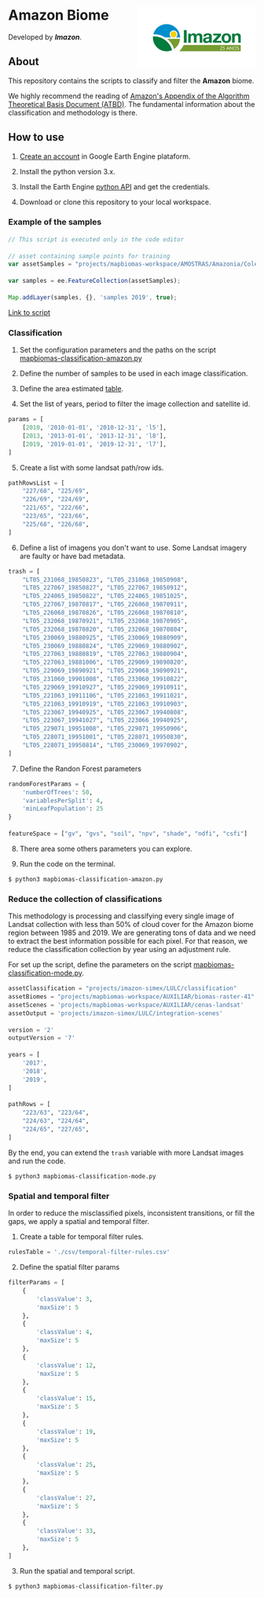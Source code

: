 <div>
    <img src='./assets/logo.jpg' height='auto' width='240' align='right'>
    <h1>Amazon Biome</h1>
</div>

Developed by ***Imazon***.

## About

This repository contains the scripts to classify and filter the **Amazon** biome. 

We highly recommend the reading of [Amazon's Appendix of the Algorithm Theoretical Basis Document (ATBD)](https://mapbiomas.org/download-dos-atbds). The fundamental information about the classification and methodology is there. 

## How to use
1. [Create an account](https://developers.google.com/earth-engine/guides/python_install) in Google Earth Engine plataform.

2. Install the python version 3.x.

3. Install the Earth Engine [python API](https://developers.google.com/earth-engine/guides/python_install) and get the credentials. 

4. Download or clone this repository to your local workspace.

### Example of the samples

```javascript
// This script is executed only in the code editor

// asset containing sample points for training
var assetSamples = "projects/mapbiomas-workspace/AMOSTRAS/Amazonia/Colecao4/samples-collection-4-2019-5";

var samples = ee.FeatureCollection(assetSamples);

Map.addLayer(samples, {}, 'samples 2019', true);
```
<a href="https://code.earthengine.google.com/05af09ff13757eb606212e7edb607b19/" target="_blank" rel="noopener">Link to script</a>

### Classification

1. Set the configuration parameters and the paths on the script [mapbiomas-classification-amazon.py](./mapbiomas-classification-amazon.py)

2. Define the number of samples to be used in each image classification.

3. Define the area estimated [table](./csv/collection-31-cover-scenes.csv).

4. Set the list of years, period to filter the image collection and satellite id.

```python
params = [
    [2010, '2010-01-01', '2010-12-31', 'l5'],
    [2013, '2013-01-01', '2013-12-31', 'l8'],
    [2019, '2019-01-01', '2019-12-31', 'l7'],
]
```

5. Create a list with some landsat path/row ids.

```python
pathRowsList = [
    "227/68", "225/69",
    "226/69", "224/69",
    "221/65", "222/66",
    "223/65", "223/66",
    "225/68", "226/68",
]
```

6. Define a list of imagens you don't want to use. Some Landsat imagery are faulty or have bad metadata.
```python
trash = [
    "LT05_231068_19850823", "LT05_231068_19850908",
    "LT05_227067_19850827", "LT05_227067_19850912", 
    "LT05_224065_19850822", "LT05_224065_19851025",
    "LT05_227067_19870817", "LT05_226068_19870911",
    "LT05_226068_19870826", "LT05_226068_19870810",
    "LT05_232068_19870921", "LT05_232068_19870905",
    "LT05_232068_19870820", "LT05_232068_19870804",
    "LT05_230069_19880925", "LT05_230069_19880909",
    "LT05_230069_19880824", "LT05_229069_19880902",
    "LT05_227063_19880819", "LT05_227063_19880904",
    "LT05_227063_19881006", "LT05_229069_19890820",
    "LT05_229069_19890921", "LT05_229068_19890921",
    "LT05_231060_19901008", "LT05_233060_19910822",
    "LT05_229069_19910927", "LT05_229069_19910911",
    "LT05_221063_19911106", "LT05_221063_19911021",
    "LT05_221063_19910919", "LT05_221063_19910903",
    "LT05_223067_19940925", "LT05_223067_19940808",
    "LT05_223067_19941027", "LT05_223066_19940925",
    "LT05_229071_19951008", "LT05_229071_19950906",
    "LT05_228071_19951001", "LT05_228071_19950830",
    "LT05_228071_19950814", "LT05_230069_19970902",
]
```

7. Define the Randon Forest parameters

```python
randomForestParams = {
    'numberOfTrees': 50,
    'variablesPerSplit': 4,
    'minLeafPopulation': 25
}

featureSpace = ["gv", "gvs", "soil", "npv", "shade", "ndfi", "csfi"]
```

8. There area some others parameters you can explore.

9. Run the code on the terminal.

```shell
$ python3 mapbiomas-classification-amazon.py
```
### Reduce the collection of classifications
This methodology is processing and classifying every single image of Landsat collection with less than 50% of cloud cover for the Amazon biome region between 1985 and 2019. We are generating tons of data and we need to extract the best information possible for each pixel. For that reason, we reduce the classification collection by year using an adjustment rule.

For set up the script, define the parameters on the script [mapbiomas-classification-mode.py](./mapbiomas-classification-mode.py).

```python
assetClassification = "projects/imazon-simex/LULC/classification"
assetBiomes = "projects/mapbiomas-workspace/AUXILIAR/biomas-raster-41"
assetScenes = 'projects/mapbiomas-workspace/AUXILIAR/cenas-landsat'
assetOutput = 'projects/imazon-simex/LULC/integration-scenes'

version = '2'
outputVersion = '7'

years = [
    '2017',
    '2018',
    '2019',
]

pathRows = [
    "223/63", "223/64",
    "224/63", "224/64",
    "224/65", "227/65",
]
```

By the end, you can extend the `trash` variable with more Landsat images and run the code.

```shell
$ python3 mapbiomas-classification-mode.py
```

### Spatial and temporal filter

In order to reduce the misclassified pixels, inconsistent transitions, or fill the gaps, we apply a spatial and temporal filter.

1. Create a table for temporal filter rules.
```python
rulesTable = './csv/temporal-filter-rules.csv'
```

2. Define the spatial filter params
```python
filterParams = [
    {
        'classValue': 3,
        'maxSize': 5
    },
    {
        'classValue': 4,
        'maxSize': 5
    },
    {
        'classValue': 12,
        'maxSize': 5
    },
    {
        'classValue': 15,
        'maxSize': 5
    },
    {
        'classValue': 19,
        'maxSize': 5
    },
    {
        'classValue': 25,
        'maxSize': 5
    },
    {
        'classValue': 27,
        'maxSize': 5
    },
    {
        'classValue': 33,
        'maxSize': 5
    },
]
```

3. Run the spatial and temporal script.
```shell
$ python3 mapbiomas-classification-filter.py
```